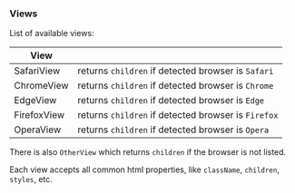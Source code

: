 ### Views

List of available views:

| View        |                                                     |
| ----------- | --------------------------------------------------- |
| SafariView  | returns `children` if detected browser is `Safari`  |
| ChromeView  | returns `children` if detected browser is `Chrome`  |
| EdgeView    | returns `children` if detected browser is `Edge`    |
| FirefoxView | returns `children` if detected browser is `Firefox` |
| OperaView   | returns `children` if detected browser is `Opera`   |

There is also `OtherView` which returns `children` if the browser is not listed.

Each view accepts all common html properties, like `className`, `children`, `styles`, etc.
